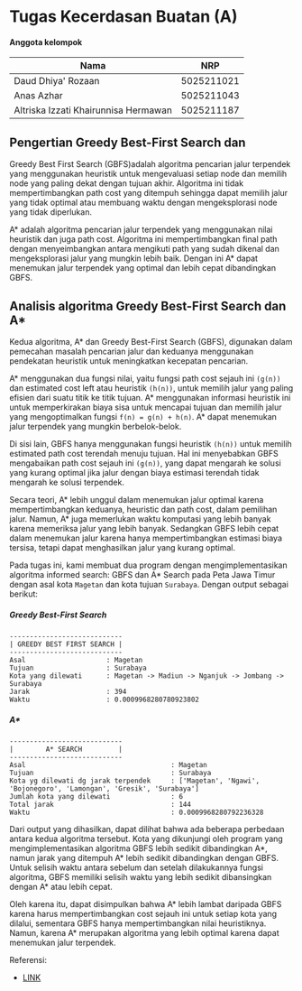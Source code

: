 # Tugas Kecerdasan Buatan (A)

#### Anggota kelompok

| Nama                                 | NRP        |
| ------------------------------------ | ---------- |
| Daud Dhiya' Rozaan                   | 5025211021 |
| Anas Azhar                           | 5025211043 |
| Altriska Izzati Khairunnisa Hermawan | 5025211187 |

## Pengertian Greedy Best-First Search dan

Greedy Best First Search (GBFS)adalah algoritma pencarian jalur terpendek yang menggunakan heuristik untuk mengevaluasi setiap node dan memilih node yang paling dekat dengan tujuan akhir. Algoritma ini tidak mempertimbangkan path cost yang ditempuh sehingga dapat memilih jalur yang tidak optimal atau membuang waktu dengan mengeksplorasi node yang tidak diperlukan.

A* adalah algoritma pencarian jalur terpendek yang menggunakan nilai heuristik dan juga path cost. Algoritma ini mempertimbangkan final path dengan menyeimbangkan antara mengikuti path yang sudah dikenal dan mengeksplorasi jalur yang mungkin lebih baik. Dengan ini A* dapat menemukan jalur terpendek yang optimal dan lebih cepat dibandingkan GBFS.

## Analisis algoritma Greedy Best-First Search dan A\*

Kedua algoritma, A* dan Greedy Best-First Search (GBFS), digunakan dalam pemecahan masalah pencarian jalur dan keduanya menggunakan pendekatan heuristik untuk meningkatkan kecepatan pencarian.

A* menggunakan dua fungsi nilai, yaitu fungsi path cost sejauh ini `(g(n))` dan estimated cost left atau heuristik `(h(n))`, untuk memilih jalur yang paling efisien dari suatu titik ke titik tujuan. A* menggunakan informasi heuristik ini untuk memperkirakan biaya sisa untuk mencapai tujuan dan memilih jalur yang mengoptimalkan fungsi `f(n) = g(n) + h(n)`. A* dapat menemukan jalur terpendek yang mungkin berbelok-belok.

Di sisi lain, GBFS hanya menggunakan fungsi heuristik `(h(n))` untuk memilih estimated path cost terendah menuju tujuan. Hal ini menyebabkan GBFS mengabaikan path cost sejauh ini `(g(n))`, yang dapat mengarah ke solusi yang kurang optimal jika jalur dengan biaya estimasi terendah tidak mengarah ke solusi terpendek.

Secara teori, A* lebih unggul dalam menemukan jalur optimal karena mempertimbangkan keduanya, heuristic dan path cost, dalam pemilihan jalur. Namun, A* juga memerlukan waktu komputasi yang lebih banyak karena memeriksa jalur yang lebih banyak. Sedangkan GBFS lebih cepat dalam menemukan jalur karena hanya mempertimbangkan estimasi biaya tersisa, tetapi dapat menghasilkan jalur yang kurang optimal.

Pada tugas ini, kami membuat dua program dengan mengimplementasikan algoritma informed search: GBFS dan A\* Search pada Peta Jawa Timur dengan asal kota `Magetan` dan kota tujuan `Surabaya`. Dengan output sebagai berikut:

##### Greedy Best-First Search

```
----------------------------
| GREEDY BEST FIRST SEARCH |
----------------------------
Asal                    : Magetan
Tujuan                  : Surabaya
Kota yang dilewati      : Magetan -> Madiun -> Nganjuk -> Jombang -> Surabaya
Jarak                   : 394
Waktu                   : 0.0009968280780923802
```

##### A\*

```
----------------------------
|        A* SEARCH         |
----------------------------
Asal                                    : Magetan
Tujuan                                  : Surabaya
Kota yg dilewati dg jarak terpendek     : ['Magetan', 'Ngawi', 'Bojonegoro', 'Lamongan', 'Gresik', 'Surabaya']
Jumlah kota yang dilewati               : 6
Total jarak                             : 144
Waktu                                   : 0.0009968280792236328
```

Dari output yang dihasilkan, dapat dilihat bahwa ada beberapa perbedaan antara kedua algoritma tersebut. Kota yang dikunjungi oleh program yang mengimplementasikan algoritma GBFS lebih sedikit dibandingkan A*, namun jarak yang ditempuh A* lebih sedikit dibandingkan dengan GBFS. Untuk selisih waktu antara sebelum dan setelah dilakukannya fungsi algoritma, GBFS memiliki selisih waktu yang lebih sedikit dibansingkan dengan A\* atau lebih cepat.

Oleh karena itu, dapat disimpulkan bahwa A* lebih lambat daripada GBFS karena harus mempertimbangkan cost sejauh ini untuk setiap kota yang dilalui, sementara GBFS hanya mempertimbangkan nilai heuristiknya. Namun, karena A* merupakan algoritma yang lebih optimal karena dapat menemukan jalur terpendek.


Referensi:
- [LINK](https://networkx.guide/algorithms/shortest-path/a-star-search/)
